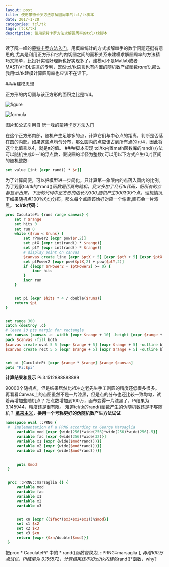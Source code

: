 ```yaml
---
layout: post
title: 使用蒙特卡罗方法求解圆周率的tcl/tk脚本
date: 2017-1-20
categories: tcl/tk
tags: [tck/tk]
description: 使用蒙特卡罗方法求解圆周率的tcl/tk脚本
---
```


读了阮一峰的[蒙特卡罗方法入门](http://www.ruanyifeng.com/blog/2015/07/monte-carlo-method.html)，用概率统计的方式求解棘手的数学问题还挺有意思的,尤其是利用正方形和它的内切圆之间的面积关系来建模求解圆周率的方法精巧又简单，比投针实验好理解也好实现多了。建模可不是Matlab或者MAST/VHDL语言的专利，既然tcl/tk语言也有内置的随机数产成函数*rand()*,那么我用tcl/tk建模计算圆周率也应该不在话下。
<!--more-->
####建模思想

正方形的内切圆与该正方形的面积之比是π/4。

![figure](http://www.ruanyifeng.com/blogimg/asset/2015/bg2015072611.jpg)

![formula](http://www.ruanyifeng.com/blogimg/asset/2015/bg2015072603.jpg)

图片和公式引用自 阮一峰的[蒙特卡罗方法入门]( http://www.ruanyifeng.com/blog/2015/07/monte-carlo-method.html)


在这个正方形内部，随机产生足够多的点，计算它们与中心点的距离，判断是否落在圆的内部。如果这些点均匀分布，那么圆内的点应该占到所有点的 π/4，因此将这个比值乘以4，就是π的值。
####脚本实现
tcl/tk内置math函数库的rand()方法可以随机生成0～1的浮点数，假设圆的半径为整数r,可以用以下方式产生(0,r)区间的随机整数:
```tcl
set value [int [expr rand() * $r]]
```
为了计算简便，可以把模型进一步简化，只计算第一象限内的点落入圆内的比例。为了观察tcl/tk的*rand()*函数是否真的随机，我又多加了几行tk代码，把所有的点都显示出来。下面的代码中正方形的边长为300,随机产生300*300个点，理想情况下如果随机点100%均匀分布，那么每个点应该恰好对应一个像素,画布会一片漆黑。
**tcl/tk代码：**
```tcl
proc CaculatePi {runs range canvas} {
    set r $range
    set hits 0
    set run 0
    while {$run < $runs} {
        set rPower2 [expr pow($r,2)]
        set ptX [expr int(rand() * $range)]
        set ptY [expr int(rand() * $range)]
        # display point on canvas
        $canvas create line [expr $ptX + 5] [expr $ptY + 5] [expr $ptX + 5] [expr $ptY + 5]
        set ptPower2 [expr pow($ptX,2) + pow($ptY,2)]
        if {[expr $rPower2 - $ptPower2] >= 0} {
            incr hits
        }
        incr run
    }


    set pi [expr $hits * 4 / double($runs)]
    return $pi
}


set range 300
catch {destroy .c}
# leave 10 pts margin for rectangle
set canvas [canvas .c -width [expr $range + 10] -height [expr $range + 10]]
pack $canvas -fill both
$canvas create oval 5 5 [expr $range + 5] [expr $range + 5] -outline blue -width 2
$canvas create rect 5 5 [expr $range + 5] [expr $range + 5] -outline blue -width 2


set pi [CaculatePi [expr $range * $range] $range $canvas]
puts "Pi:$pi"
```
**计算结果和显示**
Pi:3.1512888888889

 90000个随机点，但是结果居然比祖冲之老先生手工割圆的精度还低很多很多。再看看Canvas上的点图虽然不是一片漆黑，但是点的分布也还比较一致均匀，试着再增加些随机点？ 把点数增加到100万，画布变得一片漆黑了，Pi结果为3.145944，精度还是很有限。
难道tcl/tk的rand()函数产生的伪随机数还是不够随机？
**[拿来主义](http://www.tcl.tk/cgi-bin/tct/tip/310.html)，换用一个号称更好的伪随机数产生方法试试**
```tcl
namespace eval ::PRNG {
 #  Implementation of a PRNG according to George Marsaglia
     variable mod [expr {wide(256)*wide(256)*wide(256)*wide(256)-5}]
     variable fac [expr {wide(256)*wide(32)}]
     variable x1 [expr {wide($mod*rand())}]
     variable x2 [expr {wide($mod*rand())}]
     variable x3 [expr {wide($mod*rand())}]


     puts $mod
 }


 proc ::PRNG::marsaglia {} {
     variable mod
     variable fac
     variable x1
     variable x2
     variable x3


     set xn [expr {($fac*($x3+$x2+$x1))%$mod}]
     set x1 $x2
     set x2 $x3
     set x3 $xn
     return [expr {$xn/double($mod)}]
 }
```
把proc * CaculatePi* 中的 * rand()*函数替换为*[ ::PRNG::marsaglia ]*, 再跑100万点试试，Pi结果为 3.155572，计算结果还不如tcl/tk内建的*rand()*函数，why?



